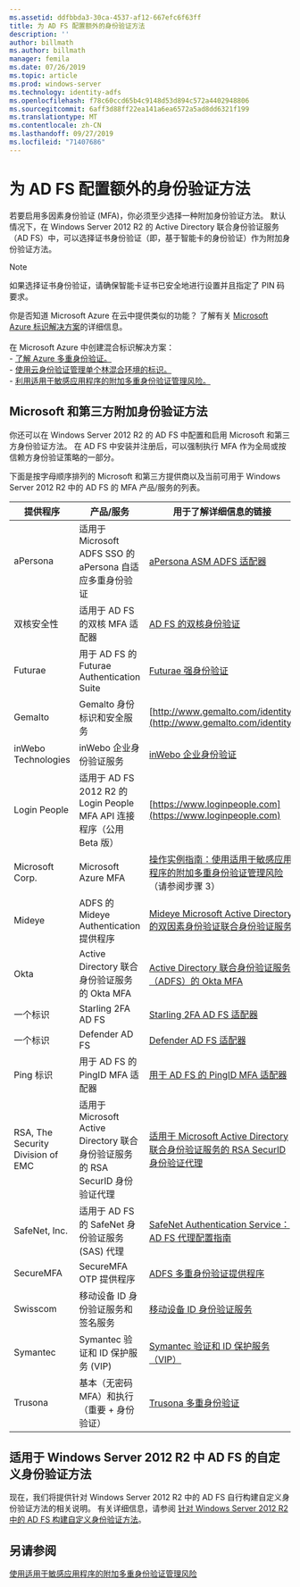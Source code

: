 ```yaml
---
ms.assetid: ddfbbda3-30ca-4537-af12-667efc6f63ff
title: 为 AD FS 配置额外的身份验证方法
description: ''
author: billmath
ms.author: billmath
manager: femila
ms.date: 07/26/2019
ms.topic: article
ms.prod: windows-server
ms.technology: identity-adfs
ms.openlocfilehash: f78c60ccd65b4c9148d53d894c572a4402948806
ms.sourcegitcommit: 6aff3d88ff22ea141a6ea6572a5ad8dd6321f199
ms.translationtype: MT
ms.contentlocale: zh-CN
ms.lasthandoff: 09/27/2019
ms.locfileid: "71407686"
---
```

# <a name="configure-additional-authentication-methods-for-ad-fs"></a>为 AD FS 配置额外的身份验证方法

若要启用多因素身份验证 (MFA)，你必须至少选择一种附加身份验证方法。 默认情况下，在 Windows Server 2012 R2 的 Active Directory 联合身份验证服务（AD FS）中，可以选择证书身份验证（即，基于智能卡的身份验证）作为附加身份验证方法。

> [!NOTE]
> 如果选择证书身份验证，请确保智能卡证书已安全地进行设置并且指定了 PIN 码要求。

你是否知道 Microsoft Azure 在云中提供类似的功能？ 了解有关 [Microsoft Azure 标识解决方案](http://aka.ms/m2w274)的详细信息。<br /><br />在 Microsoft Azure 中创建混合标识解决方案：<br /> - [了解 Azure 多重身份验证。](http://aka.ms/ey6o9r)<br /> - [使用云身份验证管理单个林混合环境的标识。](http://aka.ms/g1jat8)<br /> - [利用适用于敏感应用程序的附加多重身份验证管理风险。](http://aka.ms/kt1bbm)

## <a name="microsoft-and-third-party-additional-authentication-methods"></a>Microsoft 和第三方附加身份验证方法
你还可以在 Windows Server 2012 R2 的 AD FS 中配置和启用 Microsoft 和第三方身份验证方法。 在 AD FS 中安装并注册后，可以强制执行 MFA 作为全局或按信赖方身份验证策略的一部分。

下面是按字母顺序排列的 Microsoft 和第三方提供商以及当前可用于 Windows Server 2012 R2 中的 AD FS 的 MFA 产品/服务的列表。

|提供程序|产品/服务|用于了解详细信息的链接|
|-|-|-| 
|aPersona|适用于 Microsoft ADFS SSO 的 aPersona 自适应多重身份验证|[aPersona ASM ADFS 适配器](https://www.apersona.com/adfs)|
|双核安全性|适用于 AD FS 的双核 MFA 适配器|[AD FS 的双核身份验证](https://duo.com/docs/adfs)|
|Futurae|用于 AD FS 的 Futurae Authentication Suite|[Futurae 强身份验证](https://futurae.com)|
|Gemalto|Gemalto 身份标识和安全服务|[http://www.gemalto.com/identity](http://www.gemalto.com/identity)|
|inWebo Technologies|inWebo 企业身份验证服务|[inWebo 企业身份验证](http://www.inwebo.com)|
|Login People|适用于 AD FS 2012 R2 的 Login People MFA API 连接程序（公用 Beta 版）|[https://www.loginpeople.com](https://www.loginpeople.com)|
|Microsoft Corp.|Microsoft Azure MFA|[操作实例指南：使用适用于敏感应用程序的附加多重身份验证管理风险](https://technet.microsoft.com/library/dn280946.aspx) （请参阅步骤 3）|
Mideye | ADFS 的 Mideye Authentication 提供程序 | [Mideye Microsoft Active Directory 的双因素身份验证联合身份验证服务](https://www.mideye.com/support/administrators/documentation/integration/microsoft-adfs/)|
|Okta | Active Directory 联合身份验证服务的 Okta MFA | [Active Directory 联合身份验证服务（ADFS）的 Okta MFA](https://help.okta.com/en/prod/Content/Topics/integrations/adfs-okta-int.htm)|
|一个标识| Starling 2FA AD FS|[Starling 2FA AD FS 适配器](https://www.oneidentity.com/products/starling-two-factor-authentication/)|
|一个标识| Defender AD FS|[Defender AD FS 适配器](https://www.oneidentity.com/products/defender/)|
|Ping 标识|用于 AD FS 的 PingID MFA 适配器|[用于 AD FS 的 PingID MFA 适配器](https://documentation.pingidentity.com/pingid/pingidAdminGuide/index.shtml#pid_c_PingIDforADFSSSO.html)|
|RSA, The Security Division of EMC|适用于 Microsoft Active Directory 联合身份验证服务的 RSA SecurID 身份验证代理|[适用于 Microsoft Active Directory 联合身份验证服务的 RSA SecurID 身份验证代理](http://www.emc.com/security/rsa-securid/rsa-authentication-agents/microsoft-ad-fs.htm)|
|SafeNet, Inc.|适用于 AD FS 的 SafeNet 身份验证服务 (SAS) 代理|[SafeNet Authentication Service： AD FS 代理配置指南](http://www.safenet-inc.com/resources/integration-guide/data-protection/Safenet_Authentication_Service/SafeNet_Authentication_Service__AD_FS_Agent_Configuration_Guide/?langtype=1033)|
|SecureMFA|SecureMFA OTP 提供程序| [ADFS 多重身份验证提供程序](https://www.securemfa.com/)|
|Swisscom|移动设备 ID 身份验证服务和签名服务|[移动设备 ID 身份验证服务](http://swisscom.ch/mid)|
|Symantec|Symantec 验证和 ID 保护服务 (VIP)|[Symantec 验证和 ID 保护服务（VIP）](http://www.symantec.com/vip-authentication-service)|
|Trusona|基本（无密码 MFA）和执行（重要 + 身份验证）| [Trusona 多重身份验证](https://www.trusona.com/solution-overview/)|


## <a name="custom-authentication-method-for-ad-fs-in-windows-server-2012-r2"></a>适用于 Windows Server 2012 R2 中 AD FS 的自定义身份验证方法
现在，我们将提供针对 Windows Server 2012 R2 中的 AD FS 自行构建自定义身份验证方法的相关说明。 有关详细信息，请参阅 [针对 Windows Server 2012 R2 中的 AD FS 构建自定义身份验证方法](https://go.microsoft.com/fwlink/?LinkID=511980)。

## <a name="see-also"></a>另请参阅
[使用适用于敏感应用程序的附加多重身份验证管理风险](Manage-Risk-with-Additional-Multi-Factor-Authentication-for-Sensitive-Applications.md)


